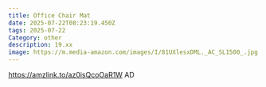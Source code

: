 ```yaml
---
title: Office Chair Mat
date: 2025-07-22T08:23:19.450Z
tags: 2025-07-22
Category: other
description: 19.xx
image: https://m.media-amazon.com/images/I/81UXlesxDML._AC_SL1500_.jpg
---
```

 https://amzlink.to/az0isQcoOaR1W
AD